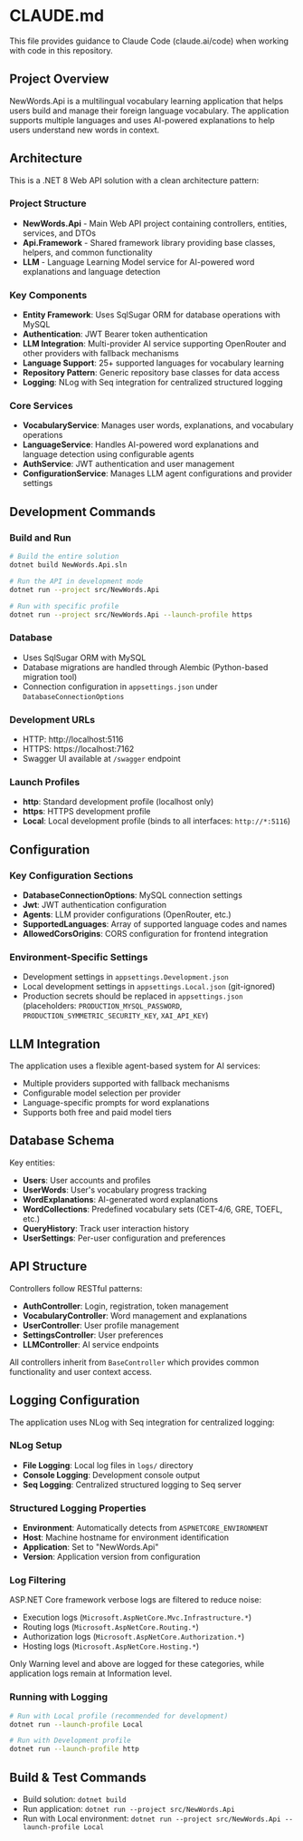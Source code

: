 # CLAUDE.md

This file provides guidance to Claude Code (claude.ai/code) when working with code in this repository.

## Project Overview

NewWords.Api is a multilingual vocabulary learning application that helps users build and manage their foreign language vocabulary. The application supports multiple languages and uses AI-powered explanations to help users understand new words in context.

## Architecture

This is a .NET 8 Web API solution with a clean architecture pattern:

### Project Structure
- **NewWords.Api** - Main Web API project containing controllers, entities, services, and DTOs
- **Api.Framework** - Shared framework library providing base classes, helpers, and common functionality
- **LLM** - Language Learning Model service for AI-powered word explanations and language detection

### Key Components
- **Entity Framework**: Uses SqlSugar ORM for database operations with MySQL
- **Authentication**: JWT Bearer token authentication
- **LLM Integration**: Multi-provider AI service supporting OpenRouter and other providers with fallback mechanisms
- **Language Support**: 25+ supported languages for vocabulary learning
- **Repository Pattern**: Generic repository base classes for data access
- **Logging**: NLog with Seq integration for centralized structured logging

### Core Services
- **VocabularyService**: Manages user words, explanations, and vocabulary operations
- **LanguageService**: Handles AI-powered word explanations and language detection using configurable agents
- **AuthService**: JWT authentication and user management
- **ConfigurationService**: Manages LLM agent configurations and provider settings

## Development Commands

### Build and Run
```bash
# Build the entire solution
dotnet build NewWords.Api.sln

# Run the API in development mode
dotnet run --project src/NewWords.Api

# Run with specific profile
dotnet run --project src/NewWords.Api --launch-profile https
```

### Database
- Uses SqlSugar ORM with MySQL
- Database migrations are handled through Alembic (Python-based migration tool)
- Connection configuration in `appsettings.json` under `DatabaseConnectionOptions`

### Development URLs
- HTTP: http://localhost:5116
- HTTPS: https://localhost:7162
- Swagger UI available at `/swagger` endpoint

### Launch Profiles
- **http**: Standard development profile (localhost only)
- **https**: HTTPS development profile
- **Local**: Local development profile (binds to all interfaces: `http://*:5116`)

## Configuration

### Key Configuration Sections
- **DatabaseConnectionOptions**: MySQL connection settings
- **Jwt**: JWT authentication configuration  
- **Agents**: LLM provider configurations (OpenRouter, etc.)
- **SupportedLanguages**: Array of supported language codes and names
- **AllowedCorsOrigins**: CORS configuration for frontend integration

### Environment-Specific Settings
- Development settings in `appsettings.Development.json`
- Local development settings in `appsettings.Local.json` (git-ignored)
- Production secrets should be replaced in `appsettings.json` (placeholders: `PRODUCTION_MYSQL_PASSWORD`, `PRODUCTION_SYMMETRIC_SECURITY_KEY`, `XAI_API_KEY`)

## LLM Integration

The application uses a flexible agent-based system for AI services:
- Multiple providers supported with fallback mechanisms
- Configurable model selection per provider
- Language-specific prompts for word explanations
- Supports both free and paid model tiers

## Database Schema

Key entities:
- **Users**: User accounts and profiles
- **UserWords**: User's vocabulary progress tracking
- **WordExplanations**: AI-generated word explanations
- **WordCollections**: Predefined vocabulary sets (CET-4/6, GRE, TOEFL, etc.)
- **QueryHistory**: Track user interaction history
- **UserSettings**: Per-user configuration and preferences

## API Structure

Controllers follow RESTful patterns:
- **AuthController**: Login, registration, token management
- **VocabularyController**: Word management and explanations
- **UserController**: User profile management
- **SettingsController**: User preferences
- **LLMController**: AI service endpoints

All controllers inherit from `BaseController` which provides common functionality and user context access.

## Logging Configuration

The application uses NLog with Seq integration for centralized logging:

### NLog Setup
- **File Logging**: Local log files in `logs/` directory
- **Console Logging**: Development console output
- **Seq Logging**: Centralized structured logging to Seq server

### Structured Logging Properties
- **Environment**: Automatically detects from `ASPNETCORE_ENVIRONMENT`
- **Host**: Machine hostname for environment identification
- **Application**: Set to "NewWords.Api"
- **Version**: Application version from configuration

### Log Filtering
ASP.NET Core framework verbose logs are filtered to reduce noise:
- Execution logs (`Microsoft.AspNetCore.Mvc.Infrastructure.*`)
- Routing logs (`Microsoft.AspNetCore.Routing.*`)
- Authorization logs (`Microsoft.AspNetCore.Authorization.*`)
- Hosting logs (`Microsoft.AspNetCore.Hosting.*`)

Only Warning level and above are logged for these categories, while application logs remain at Information level.

### Running with Logging
```bash
# Run with Local profile (recommended for development)
dotnet run --launch-profile Local

# Run with Development profile
dotnet run --launch-profile http
```

## Build & Test Commands
- Build solution: `dotnet build`
- Run application: `dotnet run --project src/NewWords.Api`
- Run with Local environment: `dotnet run --project src/NewWords.Api --launch-profile Local`